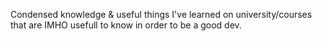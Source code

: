 Condensed knowledge & useful things I've learned on university/courses that are IMHO usefull to know in order to be a good dev.